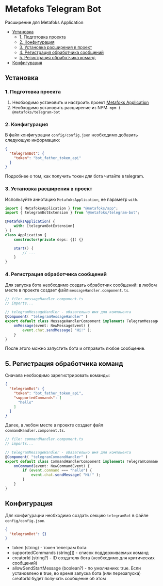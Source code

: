 # Metafoks Telegram Bot

Расширение для Metafoks Application

- [Установка](#установка)
    - [1. Подготовка проекта](#1-подготовка-проекта)
    - [2. Конфигурация](#2-конфигурация)
    - [3. Установка расширения в проект](#3-установка-расширения-в-проект)
    - [4. Регистрация обработчика сообщений](#4-регистрация-обработчика-сообщений)
    - [5. Регистрация обработчика команд](#5-регистрация-обработчика-команд)
- [Конфигурация](#конфигурация)
## Установка

### 1. Подготовка проекта

1. Необходимо установить и настроить проект [Metafoks Application](https://github.com/Meatafoks/Application)
2. Необходимо установить расширение из NPM: `npm i @metafoks/telegram-bot`

### 2. Конфигурация

В файл конфигурации `config/config.json` необходимо добавить следующую информацию:

```json
{
  "telegramBot": {
    "token": "bot_father_token_api"
  }
}
```

Подробнее о том, как получить токен для бота читайте в telegram.

### 3. Установка расширения в проект

Используйте аннотацию `MetafoksApplication`, ее параметр `with`.

```typescript
import { MetafoksApplication } from "@metafoks/app";
import { telegramBotExtension } from "@metafoks/telegram-bot";

@MetafoksApplication( {
    with: [telegramBotExtension]
} )
class Application {
    constructor(private deps: {}) {}

    start() {
        // ...
    }
}
```

### 4. Регистрация обработчика сообщений

Для запуска бота необходимо создать обработчик сообщений: в любом месте в проекте создает
файл `messageHandler.component.ts`.

```typescript
// file: messageHandler.component.ts
// imports...

// telegramMessageHandler - обязательно имя для компонента
@Component( "telegramMessageHandler" )
export default class MessageHandlerComponent implements TelegramMessageHandler {
    onMessage(event: NewMessageEvent) {
        event.chat.sendMessage( "Hi!" );
    }
}
```

После этого можно запустить бота и отправить любое сообщение.

## 5. Регистрация обработчика команд

Сначала необходимо зарегистрировать команды:

```json
{
  "telegramBot": {
    "token": "bot_father_token_api",
    "supportedCommands": [
      "hello"
    ]
  }
}
```

Далее, в любом месте в проекте создает файл `commandHandler.component.ts`.

```typescript
// file: commandHandler.component.ts
// imports...

// telegramMessageHandler - обязательно имя для компонента
@Component( "telegramCommandHandler" )
export default class CommandHandlerComponent implements TelegramCommandHandler {
    onCommand(event: NewCommandEvent) {
        if (event.command === "hello") {
            event.chat.sendMessage( "Hi!" );
        }
    }
}
```

## Конфигурация
Для конфигурации необходимо создать секцию `telegramBot` в файле `config/config.json`.

```json
{
  "telegramBot": {}
}
```

- token (string) - токен телеграм бота
- supportedCommands (string[]) - список поддерживаемых команд
- creatorId (string?) - ID создателя бота (необходимо для критических сообщений)
- allowSendStartMessage (boolean?) - по умолчанию: true. Если установлено в true, во время запуска бота (или перезапуска) creatorId будет получать сообщение об этом
